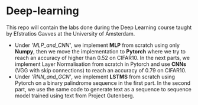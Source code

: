 # Deep-learning

This repo will contain the labs done during the Deep Learning course taught by Efstratios Gavves at the University of Amsterdam.
- Under *'MLP_and_CNN'*, we implement **MLP** from scratch using only **Numpy**, then we move the implementation to **Pytorch** where we try to reach an accuracy of higher than 0.52 on CIFAR10. In the next parts, we implement Layer Normalisation from scratch in Pytorch and use **CNNs** (VGG with skip connections) to reach an accuracy of 0.79 on CIFAR10.
- Under *'RNN_and_GCN'*, we implement **LSTMS** from scratch using Pytorch on a binary palindrome sequence in the first part. In the second part, we use the same code to generate text as a sequence to sequence model trained using text from Project Gutenberg.  
